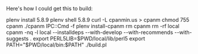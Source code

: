Here's how I could get this to build:

 plenv install 5.8.9
 plenv shell 5.8.9
 curl -L cpanmin.us > cpanm
 chmod 755 cpanm
 ./cpanm IPC::Cmd -f
 plenv install-cpanm
 rm cpanm
 rm -rf local
 cpanm -nq -l local --installdeps --with-develop --with-recommends --with-suggests .
 export PERL5LIB=$PWD/local/lib/perl5
 export PATH="$PWD/local/bin:$PATH"
 ./build.pl
